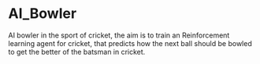 # AI_Bowler
AI bowler in the sport of cricket, the aim is to train an Reinforcement learning agent for cricket, that predicts how the next ball should be bowled to get the better of the batsman in cricket.
